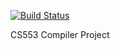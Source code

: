 [![Build Status](https://travis-ci.org/SilensAngelusNex/CS553-Compiler-Project.svg?branch=master)](https://travis-ci.org/SilensAngelusNex/CS553-Compiler-Project)

CS553 Compiler Project
